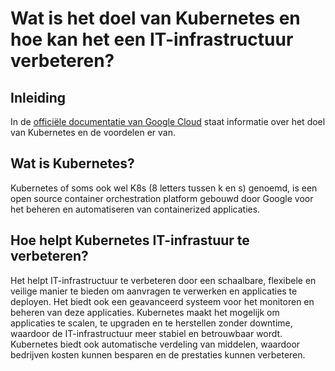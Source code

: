 # Wat is het doel van Kubernetes en hoe kan het een IT-infrastructuur verbeteren?
## Inleiding
In de [officiële documentatie van Google Cloud](https://cloud.google.com/learn/what-is-kubernetes#:~:text=Kubernetes%20automates%20operational%20tasks%20of,it%20easier%20to%20manage%20applications.) staat informatie over het doel van Kubernetes en de voordelen er van.

## Wat is Kubernetes?
Kubernetes of soms ook wel K8s (8 letters tussen k en s) genoemd, is een open source container orchestration platform gebouwd door Google voor het beheren en automatiseren van containerized applicaties.

## Hoe helpt Kubernetes IT-infrastuur te verbeteren?
Het helpt IT-infrastructuur te verbeteren door een schaalbare, flexibele en veilige manier te bieden om aanvragen te verwerken en applicaties te deployen. Het biedt ook een geavanceerd systeem voor het monitoren en beheren van deze applicaties. Kubernetes maakt het mogelijk om applicaties te scalen, te upgraden en te herstellen zonder downtime, waardoor de IT-infrastructuur meer stabiel en betrouwbaar wordt. Kubernetes biedt ook automatische verdeling van middelen, waardoor bedrijven kosten kunnen besparen en de prestaties kunnen verbeteren.

